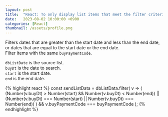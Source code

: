 ```yaml
---
layout: post
title:  "React: To only display list items that meet the filter criteria"
date:   2023-08-02 10:00:00 +0900
categories: [React]
thumbnail: /assets/profile.png
---
```


Filters dates that are greater than the start date and less than the end date, or dates that are equal to the start date or the end date.   
Filter items with the same `buyPaymentCode`.   
   
`dbListDate` is the source list.   
`buyDt` is the date to search.   
`start` is the start date.   
`end` is the end date.   

{% highlight react %}
const sendListData = dbListData.filter(
    v => (
            (Number(v.buyDt) > Number(start) && Number(v.buyDt) < Number(end)) 
            || 
            (Number(v.buyDt) === Number(start) || Number(v.buyDt) === Number(end))
         )
         && v.buyPaymentCode === buyPaymentCode
);
{% endhighlight %}
